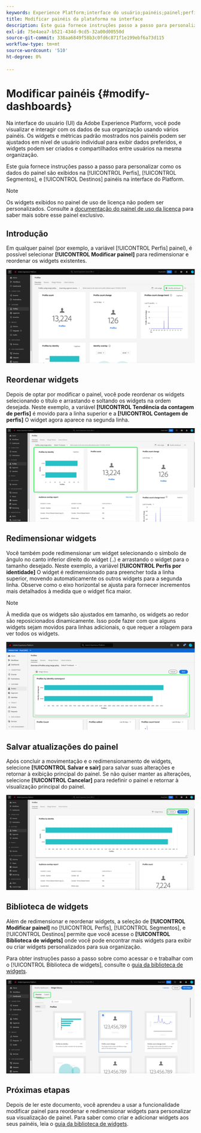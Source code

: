 ```yaml
---
keywords: Experience Platform;interface do usuário;painéis;painel;perfis;segmentos;destinos;uso de licença;user interface;dashboards;dashboard;profiles;segments;destinations;license usage
title: Modificar painéis da plataforma na interface
description: Este guia fornece instruções passo a passo para personalizar como os dados do Adobe Experience Platform de sua organização são exibidos nos painéis.
exl-id: 75e4aea7-b521-434d-9cd5-32a00d00550d
source-git-commit: 338aa6849f58b3c0fd6c871f1e199ebf6a73d115
workflow-type: tm+mt
source-wordcount: '510'
ht-degree: 0%

---
```


# Modificar painéis {#modify-dashboards}

Na interface do usuário (UI) da Adobe Experience Platform, você pode visualizar e interagir com os dados de sua organização usando vários painéis. Os widgets e métricas padrão mostrados nos painéis podem ser ajustados em nível de usuário individual para exibir dados preferidos, e widgets podem ser criados e compartilhados entre usuários na mesma organização.

Este guia fornece instruções passo a passo para personalizar como os dados do painel são exibidos na [!UICONTROL Perfis], [!UICONTROL Segmentos], e [!UICONTROL Destinos] painéis na interface do Platform.

>[!NOTE]
>
>Os widgets exibidos no painel de uso de licença não podem ser personalizados. Consulte a [documentação do painel de uso da licença](../guides/license-usage.md) para saber mais sobre esse painel exclusivo.

## Introdução

Em qualquer painel (por exemplo, a variável [!UICONTROL Perfis] painel), é possível selecionar **[!UICONTROL Modificar painel]** para redimensionar e reordenar os widgets existentes.

![O painel Perfis com o painel Modificar realçado.](../images/customization/modify-dashboard.png)

## Reordenar widgets

Depois de optar por modificar o painel, você pode reordenar os widgets selecionando o título e arrastando e soltando os widgets na ordem desejada. Neste exemplo, a variável **[!UICONTROL Tendência da contagem de perfis]** é movido para a linha superior e a **[!UICONTROL Contagem de perfis]** O widget agora aparece na segunda linha.

![O painel Perfis com dois widgets reordenados realçados.](../images/customization/move-widget.png)

## Redimensionar widgets

Você também pode redimensionar um widget selecionando o símbolo de ângulo no canto inferior direito do widget (`⌟`) e arrastando o widget para o tamanho desejado. Neste exemplo, a variável **[!UICONTROL Perfis por identidade]** O widget é redimensionado para preencher toda a linha superior, movendo automaticamente os outros widgets para a segunda linha. Observe como o eixo horizontal se ajusta para fornecer incrementos mais detalhados à medida que o widget fica maior.

>[!NOTE]
>
>À medida que os widgets são ajustados em tamanho, os widgets ao redor são reposicionados dinamicamente. Isso pode fazer com que alguns widgets sejam movidos para linhas adicionais, o que requer a rolagem para ver todos os widgets.

![O painel Perfis com um widget redimensionado realçado.](../images/customization/resize-widget.png)

## Salvar atualizações do painel

Após concluir a movimentação e o redimensionamento de widgets, selecione **[!UICONTROL Salvar e sair]** para salvar suas alterações e retornar à exibição principal do painel. Se não quiser manter as alterações, selecione **[!UICONTROL Cancelar]** para redefinir o painel e retornar à visualização principal do painel.

![O painel Perfis com as opções Cancelar e Salvar e sair realçadas.](../images/customization/save-changes.png)

## Biblioteca de widgets

Além de redimensionar e reordenar widgets, a seleção de **[!UICONTROL Modificar painel]** no [!UICONTROL Perfis], [!UICONTROL Segmentos], e [!UICONTROL Destinos] permite que você acesse o **[!UICONTROL Biblioteca de widgets]** onde você pode encontrar mais widgets para exibir ou criar widgets personalizados para sua organização.

Para obter instruções passo a passo sobre como acessar o e trabalhar com o [!UICONTROL Biblioteca de widgets], consulte o [guia da biblioteca de widgets](widget-library.md).

![A área de trabalho da biblioteca de widgets com as opções Padrão e Personalizada realçadas.](../images/customization/widget-library.png)

## Próximas etapas

Depois de ler este documento, você aprendeu a usar a funcionalidade modificar painel para reordenar e redimensionar widgets para personalizar sua visualização de painel. Para saber como criar e adicionar widgets aos seus painéis, leia o [guia da biblioteca de widgets](widget-library.md).

